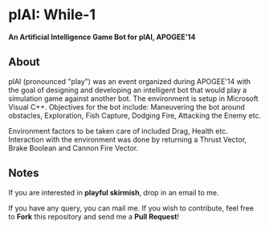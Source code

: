 plAI: While-1
=============
**An Artificial Intelligence Game Bot for plAI, APOGEE'14**

About
-----
plAI (pronounced "play") was an event organized during APOGEE'14 with the goal of designing and developing an intelligent bot that would play a simulation game against another bot. The environment is setup in Microsoft Visual C++. Objectives for the bot include: Maneuvering the bot around obstacles, Exploration, Fish Capture, Dodging Fire, Attacking the Enemy etc. 

Environment factors to be taken care of included Drag, Health etc. Interaction with the environment was done by returning a Thrust Vector, Brake Boolean and Cannon Fire Vector.

Notes
-----
If you are interested in **playful skirmish**, drop in an email to me.

If you have any query, you can mail me. If you wish to contribute, feel free to **Fork** this repository and send me a **Pull Request**!